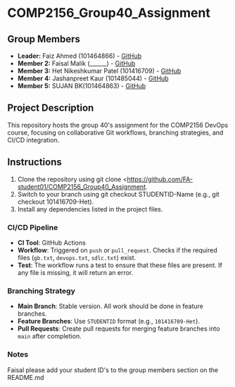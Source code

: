 # COMP2156_Group40_Assignment

## Group Members 
- **Leader:** Faiz Ahmed (101464866) - [GitHub](https://github.com/FA-student01)
- **Member 2:** Faisal Malik (______) - [GitHub](https://github.com/faisalmalik0014) 
- **Member 3:** Het Nikeshkumar Patel (101416709) - [GitHub](https://github.com/hett0909)
- **Member 4:** Jashanpreet Kaur (101485044) - [GitHub](https://github.com/Jashan0511)
- **Member 5:** SUJAN BK(101464863) - [GitHub](https://github.com/funsujan)


## Project Description
This repository hosts the group 40's assignment for the COMP2156 DevOps course, focusing on collaborative Git workflows, branching strategies, and CI/CD integration.

## Instructions
   1) Clone the repository using git clone <https://github.com/FA-student01/COMP2156_Group40_Assignment.
   2) Switch to your branch using git checkout STUDENTID-Name (e.g., git checkout 101416709-Het).
   3) Install any dependencies listed in the project files.

### CI/CD Pipeline
- **CI Tool**: GitHub Actions
- **Workflow**: Triggered on `push` or `pull_request`. Checks if the required files (`gb.txt`, `devops.txt`, `sdlc.txt`) exist.
- **Test**: The workflow runs a test to ensure that these files are present. If any file is missing, it will return an error.

### Branching Strategy
- **Main Branch**: Stable version. All work should be done in feature branches.
- **Feature Branches**: Use `STUDENTID` format (e.g., `101416709-Het`).
- **Pull Requests**: Create pull requests for merging feature branches into `main` after completion.  

### Notes
Faisal please add your student ID's to the group members section on the README.md
